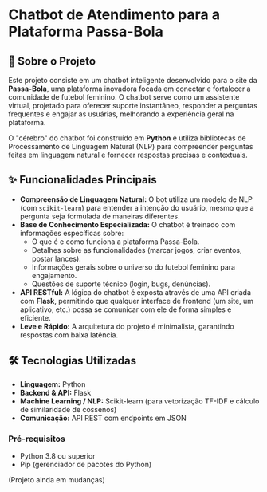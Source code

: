# Chatbot de Atendimento para a Plataforma Passa-Bola

## 📖 Sobre o Projeto

Este projeto consiste em um chatbot inteligente desenvolvido para o site da **Passa-Bola**, uma plataforma inovadora focada em conectar e fortalecer a comunidade de futebol feminino. O chatbot serve como um assistente virtual, projetado para oferecer suporte instantâneo, responder a perguntas frequentes e engajar as usuárias, melhorando a experiência geral na plataforma.

O "cérebro" do chatbot foi construído em **Python** e utiliza bibliotecas de Processamento de Linguagem Natural (NLP) para compreender perguntas feitas em linguagem natural e fornecer respostas precisas e contextuais.

## ✨ Funcionalidades Principais

* **Compreensão de Linguagem Natural:** O bot utiliza um modelo de NLP (com `scikit-learn`) para entender a intenção do usuário, mesmo que a pergunta seja formulada de maneiras diferentes.
* **Base de Conhecimento Especializada:** O chatbot é treinado com informações específicas sobre:
    * O que é e como funciona a plataforma Passa-Bola.
    * Detalhes sobre as funcionalidades (marcar jogos, criar eventos, postar lances).
    * Informações gerais sobre o universo do futebol feminino para engajamento.
    * Questões de suporte técnico (login, bugs, denúncias).
* **API RESTful:** A lógica do chatbot é exposta através de uma API criada com **Flask**, permitindo que qualquer interface de frontend (um site, um aplicativo, etc.) possa se comunicar com ele de forma simples e eficiente.
* **Leve e Rápido:** A arquitetura do projeto é minimalista, garantindo respostas com baixa latência.

## 🛠️ Tecnologias Utilizadas

* **Linguagem:** Python
* **Backend & API:** Flask
* **Machine Learning / NLP:** Scikit-learn (para vetorização TF-IDF e cálculo de similaridade de cossenos)
* **Comunicação:** API REST com endpoints em JSON


### Pré-requisitos

* Python 3.8 ou superior
* Pip (gerenciador de pacotes do Python)


(Projeto ainda em mudanças)   
